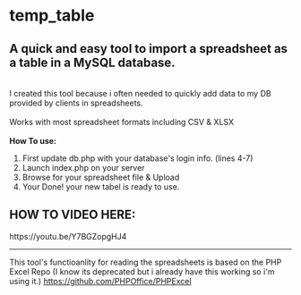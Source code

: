 # temp_table
<h2>A quick and easy tool to import a spreadsheet as a table in a MySQL database.</h2><br>
I created this tool because i often needed to quickly add data to my DB provided by clients in spreadsheets.
<br><br>
Works with most spreadsheet formats including CSV & XLSX
<br><br>
<b>How To use:</b>
<ol>
  <li>First update db.php with your database's login info. (lines  4-7)</li>
  <li>Launch index.php on your server</li>
  <li>Browse for your spreadsheet file & Upload</li>
  <li>Your Done! your new tabel is ready to use.</li>
 </ol>
 
 <h2>HOW TO VIDEO HERE:</h2>
 https://youtu.be/Y7BGZopgHJ4
 
 <hr>
 
This tool's functioanlity for reading the spreadsheets is based on the PHP Excel Repo (I know its deprecated but i already have this working so i'm using it.) https://github.com/PHPOffice/PHPExcel
